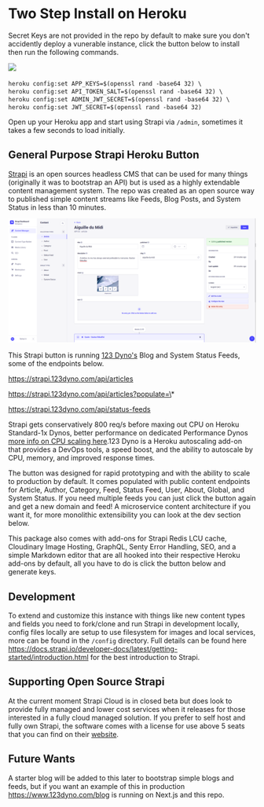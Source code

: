 # Two Step Install on Heroku

Secret Keys are not provided in the repo by default to make sure you don't accidently deploy a vunerable instance, click the button below to install then run the following commands.

<a href="https://www.heroku.com/deploy/?template=https://github.com/123-Dyno/publishing-strapiv4-heroku" target="_blank">
<img src="https://assets.strapi.io/uploads/Deploy_button_heroku_b1043fc67d.png" />
</a>

```
heroku config:set APP_KEYS=$(openssl rand -base64 32) \
heroku config:set API_TOKEN_SALT=$(openssl rand -base64 32) \
heroku config:set ADMIN_JWT_SECRET=$(openssl rand -base64 32) \
heroku config:set JWT_SECRET=$(openssl rand -base64 32)
```

Open up your Heroku app and start using Strapi via `/admin`, sometimes it takes a few seconds to load initially.

## General Purpose Strapi Heroku Button

[Strapi](https://strapi.io/) is an open sources headless CMS that can be used for many things (originally it was to bootstrap an API) but is used as a highly extendable content management system. The repo was created as an open source way to published simple content streams like Feeds, Blog Posts, and System Status in less than 10 minutes.

![Strapi Screenshot](/strapi-heroku-button-screenshot.png "Strapi Screenshot")

This Strapi button is running [123 Dyno's](https://www.123dyno.com) Blog and System Status Feeds, some of the endpoints below.

https://strapi.123dyno.com/api/articles

https://strapi.123dyno.com/api/articles?populate=\*

https://strapi.123dyno.com/api/status-feeds

Strapi gets conservatively 800 req/s before maxing out CPU on Heroku Standard-1x Dynos, better performance on dedicated Performance Dynos [more info on CPU scaling here](https://staging.123dyno.com/blog/cpu-autoscaling-on-heroku-with-123-dyno).123 Dyno is a Heroku autoscaling add-on that provides a DevOps tools, a speed boost, and the ability to autoscale by CPU, memory, and improved response times.

The button was designed for rapid prototyping and with the ability to scale to production by default. It comes populated with public content endpoints for Article, Author, Category, Feed, Status Feed, User, About, Global, and System Status. If you need multiple feeds you can just click the button again and get a new domain and feed! A microservice content architecture if you want it, for more monolithic extensibility you can look at the dev section below.

This package also comes with add-ons for Strapi Redis LCU cache, Cloudinary Image Hosting, GraphQL, Senty Error Handling, SEO, and a simple Markdown editor that are all hooked into their respective Heroku add-ons by default, all you have to do is click the button below and generate keys.

## Development

To extend and customize this instance with things like new content types and fields you need to fork/clone and run Strapi in development locally, config files locally are setup to use filesystem for images and local services, more can be found in the `/config` directory. Full details can be found here https://docs.strapi.io/developer-docs/latest/getting-started/introduction.html for the best introduction to Strapi.

## Supporting Open Source Strapi

At the current moment Strapi Cloud is in closed beta but does look to provide fully managed and lower cost services when it releases for those interested in a fully cloud managed solution. If you prefer to self host and fully own Strapi, the software comes with a license for use above 5 seats that you can find on their [website](https://strapi.io).

## Future Wants

A starter blog will be added to this later to bootstrap simple blogs and feeds, but if you want an example of this in production https://www.123dyno.com/blog is running on Next.js and this repo.

